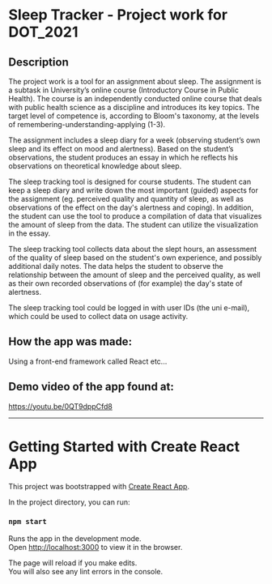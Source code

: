 # Sleep Tracker - Project work for DOT_2021

## Description
The project work is a tool for an assignment about sleep. The assignment is a subtask in University’s online course (Introductory Course in Public Health). The course is an independently conducted online course that deals with public health science as a discipline and introduces its key topics. The target level of competence is, according to Bloom's taxonomy, at the levels of remembering-understanding-applying (1-3). 

The assignment includes a sleep diary for a week (observing student’s own sleep and its effect on mood and alertness). Based on the student’s observations, the student produces an essay in which he reflects his observations on theoretical knowledge about sleep. 

The sleep tracking tool is designed for course students. The student can keep a sleep diary and write down the most important (guided) aspects for the assignment (eg. perceived quality and quantity of sleep, as well as observations of the effect on the day's alertness and coping). In addition, the student can use the tool to produce a compilation of data that visualizes the amount of sleep from the data. The student can utilize the visualization in the essay. 

The sleep tracking tool collects data about the slept hours, an assessment of the quality of sleep based on the student's own experience, and possibly additional daily notes. The data helps the student to observe the relationship between the amount of sleep and the perceived quality, as well as their own recorded observations of (for example) the day's state of alertness.  

The sleep tracking tool could be logged in with user IDs (the uni e-mail), which could be used to collect data on usage activity. 

## How the app was made:
Using a front-end framework called React etc...

## Demo video of the app found at:
https://youtu.be/0QT9dppCfd8





_______________________________________________

# Getting Started with Create React App

This project was bootstrapped with [Create React App](https://github.com/facebook/create-react-app).


In the project directory, you can run:

### `npm start`

Runs the app in the development mode.\
Open [http://localhost:3000](http://localhost:3000) to view it in the browser.

The page will reload if you make edits.\
You will also see any lint errors in the console.


